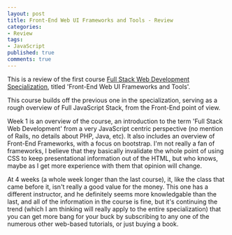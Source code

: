 ```yaml
---
layout: post
title: Front-End Web UI Frameworks and Tools - Review
categories: 
- Review
tags: 
- JavaScript
published: true
comments: true
---
```


This is a review of the first course <a href="https://www.coursera.org/specializations/full-stack" target="_blank">Full Stack Web Development Specialization</a>, titled 'Front-End Web UI Frameworks and Tools'.

This course builds off the previous one in the specialization, serving as a rough overview of Full JavaScript Stack, from the Front-End point of view.

Week 1 is an overview of the course, an introduction to the term 'Full Stack Web Development' from a very JavaScript centric perspective (no mention of Rails, no details about PHP, Java, etc). It also includes an overview of Front-End Frameworks, with a focus on bootstrap. I'm not really a fan of frameworks, I believe that they basically invalidate the whole point of using CSS to keep presentational information out of the HTML, but who knows, maybe as I get more experience with them that opinion will change.

At 4 weeks (a whole week longer than the last course), it, like the class that came before it, isn't really a good value for the money. This one has a different instructor, and he definitely seems more knowledgable than the last, and all of the information in the course is fine, but it's continuing the trend (which I am thinking will really apply to the entire specialization) that you can get more bang for your buck by subscribing to any one of the numerous other web-based tutorials, or just buying a book.